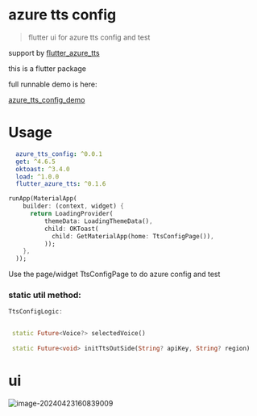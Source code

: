 # azure tts config 

>  flutter ui for azure tts config and test

support by [flutter_azure_tts](https://pub.dev/packages/flutter_azure_tts)

this is a flutter package

full runnable demo is here: 

[azure_tts_config_demo](https://github.com/hss01248/azure_tts_config_demo)

# Usage 

```yaml
  azure_tts_config: ^0.0.1
  get: ^4.6.5
  oktoast: ^3.4.0
  load: ^1.0.0
  flutter_azure_tts: ^0.1.6
```



```dart
runApp(MaterialApp(
    builder: (context, widget) {
      return LoadingProvider(
          themeData: LoadingThemeData(),
          child: OKToast(
            child: GetMaterialApp(home: TtsConfigPage()),
          ));
    },
  ));
```

Use the page/widget TtsConfigPage to do azure config and test

### static util method:

```dart
TtsConfigLogic:


 static Future<Voice?> selectedVoice()
   
 static Future<void> initTtsOutSide(String? apiKey, String? region) 
```



# ui

![image-20240423160839009](https://cdn.jsdelivr.net/gh/shuiniuhss/myimages@main/imagemac3/image-20240423160839009.png)



